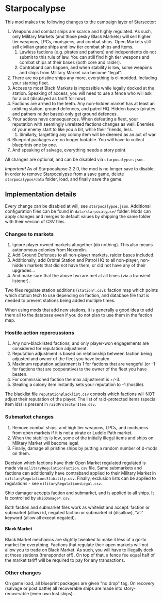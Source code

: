 # Starpocalypse

This mod makes the following changes to the campaign layer of Starsector:

1. Weapons and combat ships are scarce and highly regulated. As such, only Military Markets (and those pesky Black Markets) will sell higher tier weapons, LPCs, modspecs, and combat ships. Open Markets still sell civilian grade ships and low tier combat ships and items.
    1. Lawless factions (e.g. pirates and pathers) and independents do not submit to this rule of law. You can still find high tier weapons and combat ships at their bases (both core and raider).
    1. Contraband can happen, and when stability is low, some weapons and ships from Military Market can become "legal".
1. There are no pristine ships any more, everything is d-modded. Including your starting fleet.
1. Access to most Black Markets is impossible while legally docked at the station. Speaking of access, you will need to use a fence who will ask for a cut (displayed as tariff for now).
1. Factions are armed to the teeth. Any non-hidden market has at least an orbiting station, ground defences, and patrol HQ. Hidden bases (pirates and pathers raider bases) only get ground defences.
1. Your actions have consequences. When defeating a fleet, your reputation with seemingly unrelated factions changes as well. Enemies of your enemy start to like you a bit, while their friends, less.
    1. Similarly, targetting any colony item will be deemed as an act of war.
1. Blueprint packages are no longer lootable. You will have to collect blueprints one by one.
1. And speaking of salvage, everything needs a story point.

All changes are optional, and can be disabled via `starpocalypse.json`.

_Important!_ As of Starpocalypse 2.2.0, the mod is no longer save to disable. In order to remove Starpocalypse from
a save game, delete `starpocalypse/data` folder, load, and finally save the game.

## Implementation details

Every change can be disabled at will, see `starpocalypse.json`.
Additional configuration files can be found in `data/starpocalypse/` folder.
Mods can apply changes and merges to default values by shipping the same folder with their version of CSV files.

### Changes to markets

1. Ignore player owned markets altogether (do nothing). This also means autonomous colonies from Nexerelin.
1. Add Ground Defenses to all non-player markets, raider bases included.
1. Additionally, add Orbital Station and Patrol HQ to all non-player, non-hidden markets that did not have them, or did
   not have any of their upgrades...
1. And make sure that the above two are met at all times (via a transient listener).

Two files regulate station additions (`station*.csv`): faction map which points which station tech to use depending on
faction, and database file that is needed to prevent stations being added multiple times.

When using mods that add new stations, it is generally a good idea to add them all to the database even if you do not
plan to use them in the faction map.

### Hostile action repercussions

1. Any non-blacklisted factions, and only player-won engagements are considered for reputation adjustment.
1. Reputation adjustment is based on relationship between faction being adjusted and owner of the fleet you have beaten.
1. Maximum reputation adjustment is 1 for factions that are vengeful (or -1 for factions that are cooperative) to the
   owner of the fleet you have beaten.
1. For commissioned faction the max adjustment is +/-3.
1. Stealing a colony item instantly sets your reputation to -1 (hostile).

The blacklist file `reputationBlacklist.csv` controls which factions will NOT adjust their reputation of the player.
The list of raid-protected items (special item ids) is present in `raidProtectorItem.csv`.

### Submarket changes

1. Remove combat ships, and high tier weapons, LPCs, and modspecs from open markets if it is not a pirate or Luddic
   Path market.
1. When the stability is low, some of the initially illegal items and ships on Military Market will become legal.
1. Finally, damage all pristine ships by putting a random number of d-mods on them.

Decision which factions have their Open Market regulated regulated is made via `militaryRegulationFaction.csv` file.
Same submarkets and factions can additionally have contraband applied to their Military Market in
`militaryRegulationsStability.csv`.
Finally, exclusion lists can be applied to regulations - see `militaryRegulationsLegal.csv`.

Ship damager accepts faction and submarket, and is applied to all ships. It is controlled by `shipDamage*.csv`.

Both faction and submarket files work as whitelist and accept: faction or submarket (allow) id, negated faction or
submarket id (disallow), "all" keyword (allow all except negated).

#### Black Market

Black Market mechanics are slightly tweaked to make it less of a go-to market for everything.
Factions that regulate their open markets will not allow you to trade on Black Market.
As such, you will have to illegally dock at those stations (transponder off).
On top of that, a fence fee equal half of the market tariff will be required to pay for any transactions.

### Other changes

On game load, all blueprint packages are given "no drop" tag.
On recovery (salvage or post battle) all recoverable ships are made into story-recoverable (even own lost ships).
